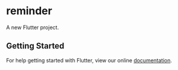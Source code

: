 # reminder

A new Flutter project.

## Getting Started

For help getting started with Flutter, view our online
[documentation](https://flutter.io/).
